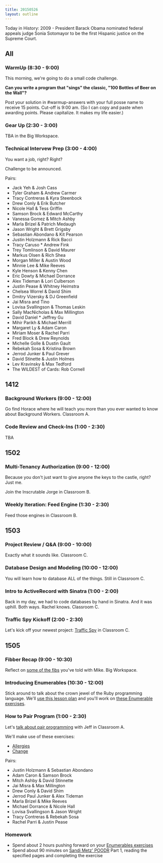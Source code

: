 ```yaml
---
title: 20150526
layout: outline
---
```


Today in History: 2009 - President Barack Obama nominated federal appeals judge Sonia Sotomayor to be the first Hispanic justice on the Supreme Court.

## All

### WarmUp (8:30 - 9:00)

This morning, we're going to do a small code challenge.

**Can you write a program that "sings" the classic, "100 Bottles of Beer on the Wall"?**

Post your solution in #warmup-answers with your full posse name to receive 15 points. Cut-off is 9:00 am.
(So I can copy and paste when awarding points. Please capitalize. It makes my life easier.)

### Gear Up (2:30 - 3:00)

TBA in the Big Workspace.

### Technical Intervew Prep (3:00 - 4:00)

You want a job, right? Right?

Challenge to be announced.

Pairs: 
* Jack Yeh & Josh Cass
* Tyler Graham & Andrew Carmer
* Tracy Contreras & Kyra Steenbock
* Drew Conly & Erik Butcher
* Nicole Hall & Tess Griffin
* Samson Brock & Edward McCarthy
* Vanessa Gomez & Mitch Ashby
* Marla Brizel & Patrich Medaugh
* Jason Wright & Brett Grigsby
* Sebastian Abondano & Kit Pearson
* Justin Holzmann & Rick Bacci
* Tracy Caruso * Andrew Fink
* Trey Tomlinson & David Maurer
* Markus Olsen & Rich Shea
* Morgan Miller & Austin Wood
* Minnie Lee & Mike Reeves
* Kyle Henson & Kenny Chen
* Eric Dowty & Michael Dorrance
* Alex Tideman & Lori Culberson
* Justin Pease & Whitney Heimstra
* Chelsea Worrel & David Shim
* Dmitry Vizersky & DJ Greenfield
* Jai Misra and Tino
* Lovisa Svallingson & Thomas Leskin
* Sally MacNicholas & Max Millington
* David Daniel * Jeffrey Gu
* Mihir Parikh & Michael Merrill
* Margaret Ly & Adam Caron
* Miriam Moser & Rachel Parri
* Fred Block & Drew Reynolds
* Michelle Golle & Dustin Gault
* Rebekah Sosa & Kristina Brown
* Jerrod Junker & Paul Grever
* David Stinette & Justin Holmes
* Lev Kravinsky & Max Tedford
* The WILDEST of Cards: Rob Cornell

## 1412

### Background Workers (9:00 - 12:00)

Go find Horace where he will teach you more than you ever wanted to know about
Background Workers. Classroom A. 

### Code Review and Check-Ins (1:00 - 2:30)

TBA


## 1502

### Multi-Tenancy Authorization (9:00 - 12:00)

Because you don't just want to give anyone the keys to the castle, right?
Just me.

Join the Inscrutable Jorge in Classroom B.

### Weekly Iteration: Feed Engine (1:30 - 2:30)

Feed those engines in Classroom B.


## 1503

### Project Review / Q&A (9:00 - 10:00)

Exactly what it sounds like. Classroom C.
 
### Database Design and Modeling (10:00 - 12:00)

You will learn how to database ALL of the things. Still in Classroom C.

### Intro to ActiveRecord with Sinatra (1:00 - 2:00)

Back in my day, we had to code databases by hand in Sinatra. And it was uphill. Both ways. Rachel knows. Classroom C.

### Traffic Spy Kickoff (2:00 - 2:30)

Let's kick off your newest project: [Traffic Spy](http://tutorials.jumpstartlab.com/projects/traffic_spy.html) in Classroom C.


## 1505

### Fibber Recap (9:00 - 10:30)

Reflect on [some of the fibs](https://github.com/turingschool/challenges/blob/master/fibber.markdown) you've told with Mike. Big Workspace.

### Introducing Enumerables (10:30 - 12:00)

Stick around to talk about the crown jewel of the Ruby programming language. We'll [use this lesson plan](https://github.com/turingschool/lesson_plans/blob/master/ruby_01-object_oriented_programming_with_ruby/enumerable_methods.markdown) and you'll work on [these Enumerable exercises](https://github.com/JumpstartLab/enums-exercises).

### How to Pair Program (1:00 - 2:30)

Let's [talk about pair programming](https://github.com/turingschool/lesson_plans/blob/master/ruby_01-object_oriented_programming_with_ruby/intro_to_tdd_and_pairing.markdown) with Jeff in Classroom A.

We'll make use of these exercises:

* [Allergies](https://github.com/exercism/x-common/blob/master/allergies.md)
* [Change](https://github.com/exercism/x-common/blob/master/change.md)

Pairs:
* Justin Holzmann & Sebastian Abondano
* Adam Caron & Samson Brock
* Mitch Ashby & David Stinnette
* Jai Misra & Max Millington
* Drew Conly & David Shim
* Jerrod Paul Junker & Alex Tideman
* Marla Brizel & Mike Reeves
* Michael Dorrance & Nicole Hall
* Lovisa Svallingson & Jason Wright
* Tracy Contreras & Rebekah Sosa
* Rachel Parri & Justin Pease

### Homework

* Spend about 2 hours pushing forward on your [Enumerables exercises](https://github.com/turingschool/enums-exercises)
* Spend about 90 minutes on [Sandi Metz' POODR](https://github.com/turingschool/challenges/blob/master/poodr.markdown) Part 1,
reading the specified pages and completing the exercise
